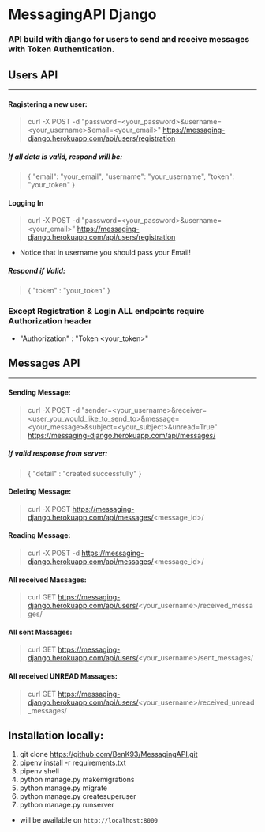 # MessagingAPI Django
### API build with django for users to send and receive messages with Token Authentication.
## Users API
--- 
#### Ragistering a new user:
> curl -X POST -d "password=<your_password>&username=<your_username>&email=<your_email>" https://messaging-django.herokuapp.com/api/users/registration
##### If all data is valid, respond will be:
> {
>   "email": "your_email",
>   "username": "your_username",
>   "token": "your_token"
> }
#### Logging In
> curl -X POST -d "password=<your_password>&username=<your_email>" https://messaging-django.herokuapp.com/api/users/registration
* Notice that in username you should pass your Email!
##### Respond if Valid:
> { "token" : "your_token" }

### Except Registration & Login ALL endpoints require Authorization header
- "Authorization" : "Token <your_token>"
## Messages API
--- 
#### Sending Message:
> curl -X POST -d "sender=<your_username>&receiver=<user_you_would_like_to_send_to>&message=<your_message>&subject=<your_subject>&unread=True"  https://messaging-django.herokuapp.com/api/messages/
##### If valid response from server:
> { "detail" : "created successfully" }
#### Deleting Message:
> curl -X POST https://messaging-django.herokuapp.com/api/messages/<message_id>/
#### Reading Message:
> curl -X POST -d https://messaging-django.herokuapp.com/api/messages/<message_id>/
#### All received Massages:
> curl GET https://messaging-django.herokuapp.com/api/users/<your_username>/received_messages/
#### All sent Massages:
> curl GET https://messaging-django.herokuapp.com/api/users/<your_username>/sent_messages/
#### All received **UNREAD** Massages:
> curl GET https://messaging-django.herokuapp.com/api/users/<your_username>/received_unread_messages/

## Installation locally:
1. git clone https://github.com/BenK93/MessagingAPI.git
2. pipenv install -r requirements.txt
3. pipenv shell
4. python manage.py makemigrations
5. python manage.py migrate
6. python manage.py createsuperuser
7. python manage.py runserver 
   
* will be available on `http://localhost:8000`


